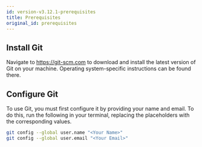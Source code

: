 ```yaml
---
id: version-v3.12.1-prerequisites
title: Prerequisites
original_id: prerequisites
---
```


## Install Git

Navigate to https://git-scm.com to download and install the latest version of Git on your machine. Operating system-specific instructions can be found there.

## Configure Git

To use Git, you must first configure it by providing your name and email. To do this, run the following in your terminal, replacing the placeholders with the corresponding values.

```sh
git config --global user.name "<Your Name>"
git config --global user.email "<Your Email>"
```
